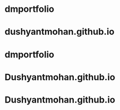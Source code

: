# dmportfolio
# dushyantmohan.github.io
# dmportfolio
# Dushyantmohan.github.io
# Dushyantmohan.github.io
